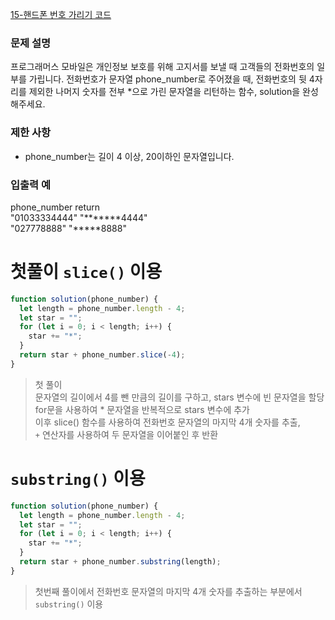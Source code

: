 [15-핸드폰 번호 가리기 코드](../codes/15핸드폰_번호_가리기.js)  

### 문제 설명
프로그래머스 모바일은 개인정보 보호를 위해 고지서를 보낼 때 고객들의 전화번호의 일부를 가립니다.
전화번호가 문자열 phone_number로 주어졌을 때, 전화번호의 뒷 4자리를 제외한 나머지 숫자를 전부 *으로 가린 문자열을 리턴하는 함수, solution을 완성해주세요.  

### 제한 사항  
- phone_number는 길이 4 이상, 20이하인 문자열입니다.  

### 입출력 예   
phone_number	return  
"01033334444"	"*******4444"  
"027778888"	"*****8888"  

# 첫풀이 `slice()` 이용
```jsx
function solution(phone_number) {
  let length = phone_number.length - 4;
  let star = "";
  for (let i = 0; i < length; i++) {
    star += "*";
  }
  return star + phone_number.slice(-4);
}
```
> 첫 풀이  
> 문자열의 길이에서 4를 뺀 만큼의 길이를 구하고, stars 변수에 빈 문자열을 할당  
>  for문을 사용하여 * 문자열을 반복적으로 stars 변수에 추가  
> 이후 slice() 함수를 사용하여 전화번호 문자열의 마지막 4개 숫자를 추출,  
> `+` 연산자를 사용하여 두 문자열을 이어붙인 후 반환  

# `substring()` 이용
```jsx
function solution(phone_number) {
  let length = phone_number.length - 4;
  let star = "";
  for (let i = 0; i < length; i++) {
    star += "*";
  }
  return star + phone_number.substring(length);
}
```
> 첫번째 풀이에서 전화번호 문자열의 마지막 4개 숫자를 추출하는 부분에서 `substring()` 이용  
